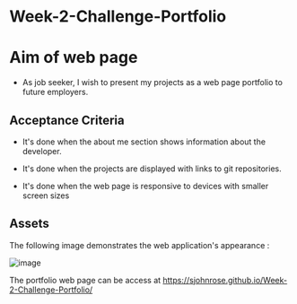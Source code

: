 # Week-2-Challenge-Portfolio
# Aim of web page

* As job seeker, I wish to present my projects as a web page portfolio to future employers.

## Acceptance Criteria

* It's done when the about me section shows information about the developer.

* It's done when the projects are displayed with links to git repositories.

* It's done when the web page is responsive to devices with smaller screen sizes

## Assets

The following image demonstrates the web application's appearance :

![image](https://user-images.githubusercontent.com/115912745/205046800-16f0b8f8-cb17-400e-b67c-0c6b9a921029.png)


The portfolio web page can be access at https://sjohnrose.github.io/Week-2-Challenge-Portfolio/



